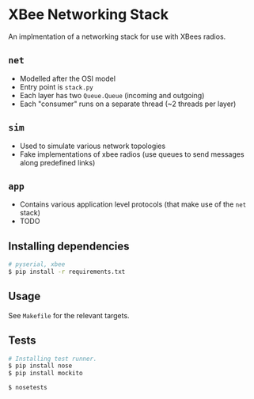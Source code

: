 XBee Networking Stack
=====================

An implmentation of a networking stack for use with XBees radios.

## `net`
- Modelled after the OSI model
- Entry point is `stack.py`
- Each layer has two `Queue.Queue` (incoming and outgoing)
- Each "consumer" runs on a separate thread (~2 threads per layer)

## `sim`
- Used to simulate various network topologies
- Fake implementations of xbee radios
  (use queues to send messages along predefined links)

## `app`
- Contains various application level protocols
  (that make use of the `net` stack)
- TODO

## Installing dependencies
```sh
# pyserial, xbee
$ pip install -r requirements.txt
```

## Usage
See `Makefile` for the relevant targets.

## Tests
```sh
# Installing test runner.
$ pip install nose
$ pip install mockito

$ nosetests
```

